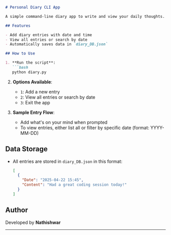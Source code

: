 ```markdown
# Personal Diary CLI App

A simple command-line diary app to write and view your daily thoughts. Built with Python, this app stores entries locally in a JSON file.

## Features

- Add diary entries with date and time
- View all entries or search by date
- Automatically saves data in `diary_DB.json`

## How to Use

1. **Run the script**:
   ```bash
   python diary.py
   ```

2. **Options Available**:
   - `1`: Add a new entry
   - `2`: View all entries or search by date
   - `3`: Exit the app

3. **Sample Entry Flow**:
   - Add what's on your mind when prompted
   - To view entries, either list all or filter by specific date (format: YYYY-MM-DD)

## Data Storage

- All entries are stored in `diary_DB.json` in this format:
  ```json
  [
    {
      "Date": "2025-04-22 15:45",
      "Content": "Had a great coding session today!"
    }
  ]
  ```

## Author

Developed by **Nathishwar**

---
